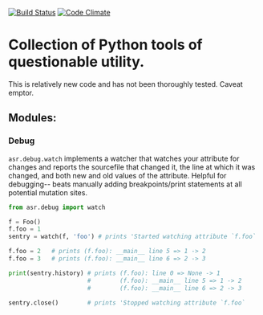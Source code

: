 [![Build Status](https://travis-ci.org/emintham/asr.svg?branch=master)](https://travis-ci.org/emintham/asr)
[![Code Climate](https://codeclimate.com/github/emintham/asr/badges/gpa.svg)](https://codeclimate.com/github/emintham/asr)

# Collection of Python tools of questionable utility.

This is relatively new code and has not been thoroughly tested. Caveat emptor.

## Modules:

### Debug

`asr.debug.watch` implements a watcher that watches your attribute for changes and reports the sourcefile that changed it, the line at which it was changed, and both new and old values of the attribute. Helpful for debugging-- beats manually adding breakpoints/print statements at all potential mutation sites.


```python
from asr.debug import watch

f = Foo()
f.foo = 1
sentry = watch(f, 'foo') # prints 'Started watching attribute `f.foo`

f.foo = 2   # prints (f.foo): __main__ line 5 => 1 -> 2
f.foo = 3   # prints (f.foo): __main__ line 6 => 2 -> 3

print(sentry.history) # prints (f.foo): line 0 => None -> 1
                      #        (f.foo): __main__ line 5 => 1 -> 2
                      #        (f.foo): __main__ line 6 => 2 -> 3

sentry.close()        # prints 'Stopped watching attribute `f.foo`
```

